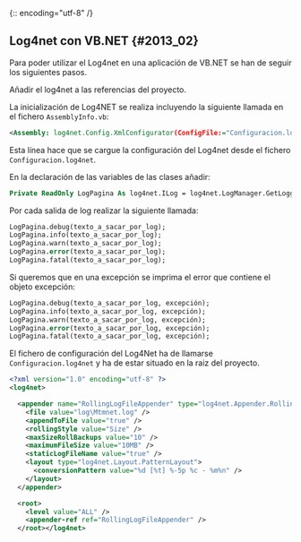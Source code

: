 {:: encoding="utf-8" /}
## Log4net con VB.NET {#2013_02}

Para poder utilizar el Log4net en una aplicación de VB.NET se han de seguir los siguientes pasos.

Añadir el log4net a las referencias del proyecto.

La inicialización de Log4NET se realiza incluyendo la siguiente llamada en el fichero `AssemblyInfo.vb`:

``` xml
<Assembly: log4net.Config.XmlConfigurator(ConfigFile:="Configuracion.log4net", Watch:=True)>
```


Esta línea hace que se cargue la configuración del Log4net desde el fichero `Configuracion.log4net`.

En la declaración de las variables de las clases añadir:

``` vb
Private ReadOnly LogPagina As log4net.ILog = log4net.LogManager.GetLogger(System.Reflection.MethodBase.GetCurrentMethod().DeclaringType)
```




Por cada salida de log realizar la siguiente llamada:

``` vb
LogPagina.debug(texto_a_sacar_por_log);
LogPagina.info(texto_a_sacar_por_log);
LogPagina.warn(texto_a_sacar_por_log);
LogPagina.error(texto_a_sacar_por_log);
LogPagina.fatal(texto_a_sacar_por_log);
```


Si queremos que en una excepción se imprima el error que contiene el objeto excepción:

``` vb
LogPagina.debug(texto_a_sacar_por_log, excepción);
LogPagina.info(texto_a_sacar_por_log, excepción);
LogPagina.warn(texto_a_sacar_por_log, excepción);
LogPagina.error(texto_a_sacar_por_log, excepción);
LogPagina.fatal(texto_a_sacar_por_log, excepción);
```


El fichero de configuración del Log4Net ha de llamarse `Configuracion.log4net` y ha de estar situado en la raiz del proyecto.

``` xml
<?xml version="1.0" encoding="utf-8" ?>
<log4net>

  <appender name="RollingLogFileAppender" type="log4net.Appender.RollingFileAppender">
    <file value="log\Mtmnet.log" />
    <appendToFile value="true" />
    <rollingStyle value="Size" />
    <maxSizeRollBackups value="10" />
    <maximumFileSize value="10MB" />
    <staticLogFileName value="true" />
    <layout type="log4net.Layout.PatternLayout">
      <conversionPattern value="%d [%t] %-5p %c - %m%n" />
    </layout>
  </appender>

  <root>
    <level value="ALL" />
    <appender-ref ref="RollingLogFileAppender" />
  </root></log4net>
```
